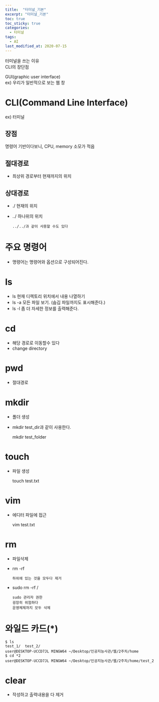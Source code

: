 ```yaml
---
title:  "터미널_기본"
excerpt: "터미널_기본"
toc: true
toc_sticky: true
categories:
  - 터미널
tags:
  - AI
last_modified_at: 2020-07-15
---
```


터미널을 쓰는 이유  
CLI의 장단점  

GUI(graphic user interface)  
ex) 우리가 일반적으로 보는 웹 창  

# CLI(Command Line Interface)
ex) 터미널

## 장점
명령어 기반이다보니, CPU, memory 소모가 적음

## 절대경로 
* 최상위 경로부터 현재까지의 위치

## 상대경로
* ./ 현재의 위치
* ../ 하나위의 위치

      ../../과 같이 사용할 수도 있다

# 주요 명령어
* 명령어는 명령어와 옵션으로 구성되어진다.

# ls
* ls 현재 디렉토리 위치에서 내용 나열하기
* ls -a 모든 파일 보기. (숨김 파일까지도 표시해준다.)
* ls -l 좀 더 자세한 정보를 출력해준다.

# cd
* 해당 경로로 이동할수 있다
* change directory

# pwd
* 절대경로

# mkdir
* 폴더 생성
* mkdir test_dir과 같이 사용한다.
  
    mkdir test_folder
# touch
* 파일 생성
    
    touch test.txt

# vim
* 에디터 파일에 접근

    vim test.txt
    
# rm 
* 파일삭제
* rm -rf 
  
      하위에 있는 것을 모두다 제거
      
* sudo rm -rf / 
      
      sudo 관리자 권한
      굉장히 위험하다
      운영체제까지 모두 삭제
      
# 와일드 카드(*)
```
$ ls
test_1/  test_2/
user@DESKTOP-UCCD7JL MINGW64 ~/Desktop/인공지능사관/웹/2주차/home
$ cd *2
user@DESKTOP-UCCD7JL MINGW64 ~/Desktop/인공지능사관/웹/2주차/home/test_2
```
# clear 

* 작성하고 출력내용을 다 제거
